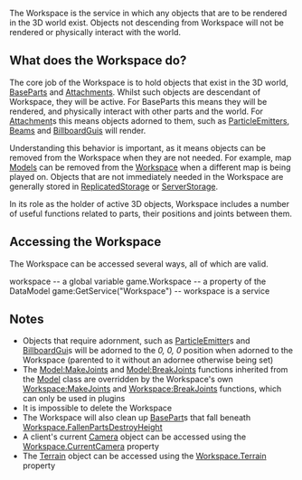 The Workspace is the service in which any objects that are to be rendered in the 3D world exist. Objects not descending from Workspace will not be rendered or physically interact with the world.

What does the Workspace do?
---------------------------

The core job of the Workspace is to hold objects that exist in the 3D world, [BaseParts](https://developer.roblox.com/en-us/api-reference/class/BasePart) and [Attachments](https://developer.roblox.com/en-us/api-reference/class/Attachment). Whilst such objects are descendant of Workspace, they will be active. For BaseParts this means they will be rendered, and physically interact with other parts and the world. For [Attachment](https://developer.roblox.com/en-us/api-reference/class/Attachment)s this means objects adorned to them, such as [ParticleEmitters](https://developer.roblox.com/en-us/api-reference/class/ParticleEmitter), [Beams](https://developer.roblox.com/en-us/api-reference/class/Beam) and [BillboardGuis](https://developer.roblox.com/en-us/api-reference/class/BillboardGui) will render.

Understanding this behavior is important, as it means objects can be removed from the Workspace when they are not needed. For example, map [Models](https://developer.roblox.com/en-us/api-reference/class/Model) can be removed from the [Workspace](https://developer.roblox.com/en-us/api-reference/class/Workspace) when a different map is being played on. Objects that are not immediately needed in the Workspace are generally stored in [ReplicatedStorage](https://developer.roblox.com/en-us/api-reference/class/ReplicatedStorage) or [ServerStorage](https://developer.roblox.com/en-us/api-reference/class/ServerStorage).

In its role as the holder of active 3D objects, Workspace includes a number of useful functions related to parts, their positions and joints between them.

Accessing the Workspace
-----------------------

The Workspace can be accessed several ways, all of which are valid.

workspace -- a global variable
game.Workspace -- a property of the DataModel
game:GetService("Workspace") -- workspace is a service

Notes
-----

*   Objects that require adornment, such as [ParticleEmitter](https://developer.roblox.com/en-us/api-reference/class/ParticleEmitter)s and [BillboardGui](https://developer.roblox.com/en-us/api-reference/class/BillboardGui)s will be adorned to the _0, 0, 0_ position when adorned to the Workspace (parented to it without an adornee otherwise being set)
*   The [Model:MakeJoints](https://developer.roblox.com/en-us/api-reference/function/Model/MakeJoints) and [Model:BreakJoints](https://developer.roblox.com/en-us/api-reference/function/Model/BreakJoints) functions inherited from the [Model](https://developer.roblox.com/en-us/api-reference/class/Model) class are overridden by the Workspace's own [Workspace:MakeJoints](https://developer.roblox.com/en-us/api-reference/function/Workspace/MakeJoints) and [Workspace:BreakJoints](https://developer.roblox.com/en-us/api-reference/function/Workspace/BreakJoints) functions, which can only be used in plugins
*   It is impossible to delete the Workspace
*   The Workspace will also clean up [BasePart](https://developer.roblox.com/en-us/api-reference/class/BasePart)s that fall beneath [Workspace.FallenPartsDestroyHeight](https://developer.roblox.com/en-us/api-reference/property/Workspace/FallenPartsDestroyHeight)
*   A client's current [Camera](https://developer.roblox.com/en-us/api-reference/class/Camera) object can be accessed using the [Workspace.CurrentCamera](https://developer.roblox.com/en-us/api-reference/property/Workspace/CurrentCamera) property
*   The [Terrain](https://developer.roblox.com/en-us/api-reference/class/Terrain) object can be accessed using the [Workspace.Terrain](https://developer.roblox.com/en-us/api-reference/property/Workspace/Terrain) property